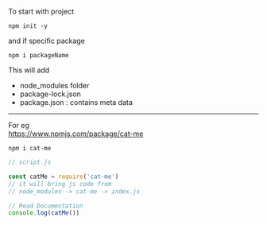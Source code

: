To start with project

    npm init -y

and if specific package   

    npm i packageName

This will add
- node_modules folder
- package-lock.json
- package.json : contains meta data

---
For eg    
https://www.npmjs.com/package/cat-me

    npm i cat-me

```js
// script.js

const catMe = require('cat-me')
// it will bring js code from
// node_modules -> cat-me -> index.js

// Read Documentation
console.log(catMe())
```